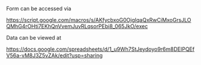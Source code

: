 Form can be accessed via

https://script.google.com/macros/s/AKfycbxoG0OjgIqaQxRwCiMxoGrsJLOQMhG4rOHti7EKhQnVvemJuvRLqsorPEbi8_065JkO/exec

Data can be viewed at

https://docs.google.com/spreadsheets/d/1_u9Wh7StJeydoyo9r6m8DEIPQEfV56a-vM8J3Z5vZAk/edit?usp=sharing

